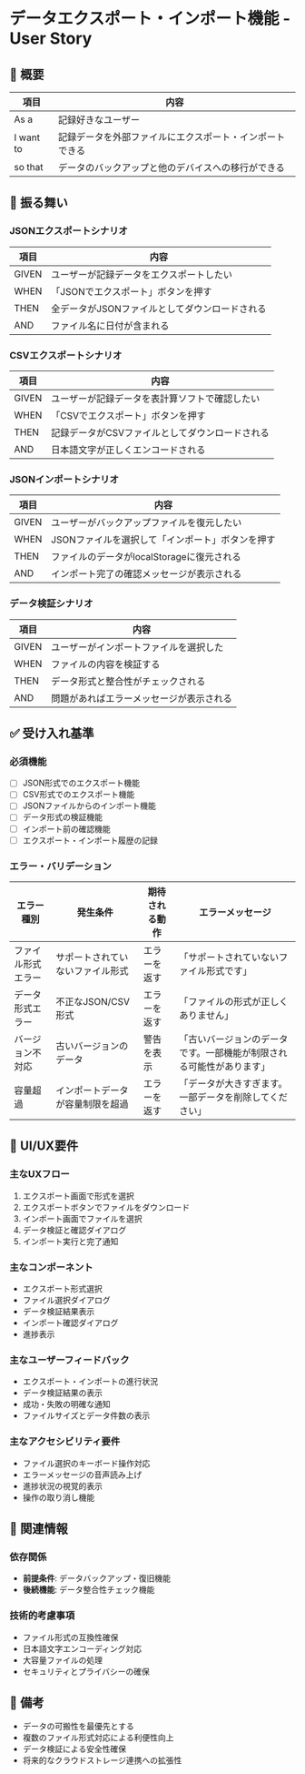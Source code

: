 # データエクスポート・インポート機能 - User Story

## 📖 概要

| 項目 | 内容 |
|------|------|
| As a | 記録好きなユーザー |
| I want to | 記録データを外部ファイルにエクスポート・インポートできる |
| so that | データのバックアップと他のデバイスへの移行ができる |

## 🔄 振る舞い

### JSONエクスポートシナリオ

| 項目 | 内容 |
|------|------|
| GIVEN | ユーザーが記録データをエクスポートしたい |
| WHEN | 「JSONでエクスポート」ボタンを押す |
| THEN | 全データがJSONファイルとしてダウンロードされる |
| AND | ファイル名に日付が含まれる |

### CSVエクスポートシナリオ

| 項目 | 内容 |
|------|------|
| GIVEN | ユーザーが記録データを表計算ソフトで確認したい |
| WHEN | 「CSVでエクスポート」ボタンを押す |
| THEN | 記録データがCSVファイルとしてダウンロードされる |
| AND | 日本語文字が正しくエンコードされる |

### JSONインポートシナリオ

| 項目 | 内容 |
|------|------|
| GIVEN | ユーザーがバックアップファイルを復元したい |
| WHEN | JSONファイルを選択して「インポート」ボタンを押す |
| THEN | ファイルのデータがlocalStorageに復元される |
| AND | インポート完了の確認メッセージが表示される |

### データ検証シナリオ

| 項目 | 内容 |
|------|------|
| GIVEN | ユーザーがインポートファイルを選択した |
| WHEN | ファイルの内容を検証する |
| THEN | データ形式と整合性がチェックされる |
| AND | 問題があればエラーメッセージが表示される |

## ✅ 受け入れ基準

### 必須機能
- [ ] JSON形式でのエクスポート機能
- [ ] CSV形式でのエクスポート機能
- [ ] JSONファイルからのインポート機能
- [ ] データ形式の検証機能
- [ ] インポート前の確認機能
- [ ] エクスポート・インポート履歴の記録

### エラー・バリデーション
| エラー種別 | 発生条件 | 期待される動作 | エラーメッセージ |
|------------|----------|----------------|------------------|
| ファイル形式エラー | サポートされていないファイル形式 | エラーを返す | 「サポートされていないファイル形式です」 |
| データ形式エラー | 不正なJSON/CSV形式 | エラーを返す | 「ファイルの形式が正しくありません」 |
| バージョン不対応 | 古いバージョンのデータ | 警告を表示 | 「古いバージョンのデータです。一部機能が制限される可能性があります」 |
| 容量超過 | インポートデータが容量制限を超過 | エラーを返す | 「データが大きすぎます。一部データを削除してください」 |

## 🎨 UI/UX要件

### 主なUXフロー
1. エクスポート画面で形式を選択
2. エクスポートボタンでファイルをダウンロード
3. インポート画面でファイルを選択
4. データ検証と確認ダイアログ
5. インポート実行と完了通知

### 主なコンポーネント
- エクスポート形式選択
- ファイル選択ダイアログ
- データ検証結果表示
- インポート確認ダイアログ
- 進捗表示

### 主なユーザーフィードバック
- エクスポート・インポートの進行状況
- データ検証結果の表示
- 成功・失敗の明確な通知
- ファイルサイズとデータ件数の表示

### 主なアクセシビリティ要件
- ファイル選択のキーボード操作対応
- エラーメッセージの音声読み上げ
- 進捗状況の視覚的表示
- 操作の取り消し機能

## 🔗 関連情報

### 依存関係
- **前提条件**: データバックアップ・復旧機能
- **後続機能**: データ整合性チェック機能

### 技術的考慮事項
- ファイル形式の互換性確保
- 日本語文字エンコーディング対応
- 大容量ファイルの処理
- セキュリティとプライバシーの確保

## 📝 備考
- データの可搬性を最優先とする
- 複数のファイル形式対応による利便性向上
- データ検証による安全性確保
- 将来的なクラウドストレージ連携への拡張性 